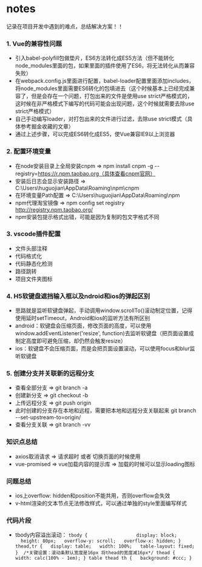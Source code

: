 # notes
记录在项目开发中遇到的难点，总结解决方案！！

### 1. Vue的兼容性问题
* 引入babel-polyfill包做垫片，ES6方法转化成ES5方法（但不能转化node_modules里面的包，如果里面的插件使用了ES6，将无法转化从而兼容失败）
* 在webpack.config.js里面进行配置，babel-loader配置里面添加includes，将node_modules里面需要ES6转化的包填进去（这个时候基本上已经完成兼容了，但是会存在一个问题，打包出来的文件是使用use strict严格模式的，这时候在非严格模式下编写的代码可能会出现问题，这个时候就需要去除use strict严格模式）
* 自己手动编写loader，对打包出来的文件进行过滤，去除use strict模式（具体参考掘金收藏的文章）
* 通过上述步骤，可以完成ES6转化成ES5，使Vue兼容IE9以上浏览器


### 2. 配置环境变量
* 在node安装目录上全局安装cnpm => npm install cnpm -g --registry=https://r.npm.taobao.org（具体查看cnpm官网）
* 安装后日志会显示安装路径 => C:\Users\huguojian\AppData\Roaming\npm\cnpm
* 在环境变量Path配置 => C:\Users\huguojian\AppData\Roaming\npm
* npm代理淘宝镜像 => npm config set registry http://registry.npm.taobao.org/ 
* npm安装包提示格式出错，可能是因为复制的包文字格式不同


### 3. vscode插件配置
* 文件头部注释
* 代码格式化
* 代码静态化检测
* 路径跳转
* 项目文件夹图标


### 4. H5软键盘遮挡输入框以及ndroid和ios的弹起区别
* 思路就是监听软键盘弹起，手动调用window.scrollTo()滚动制定位置，记得使用延时setTimeout，Android和ios的监听方法有所区别
* android：软键盘会压缩页面，修改页面的高度，可以使用window.addEventListener('resize', function)去监听软键盘（把页面设置成制定高度即可避免压缩，却仍然会触发resize）
* ios：软键盘不会压缩页面，而是会把页面设置滚动，可以使用focus和blur监听软键盘


### 5. 创建分支并关联新的远程分支
* 查看全部分支 => git branch -a
* 创建新分支 => git checkout -b <name>
* 上传远程分支 => git push origin <name>
* 此时创建的分支存在本地和远程，需要把本地和远程分支关联起来 git branch --set-upstream-to=origin/<name>
* 查看分支关联 => git branch -vv


### 知识点总结
* axios取消请求 => 请求超时 或者 切换页面的时候使用
* vue-promised => vue加载内容的提示库 => 加载的时候可以显示loading图标


### 问题总结
* ios上overflow: hidden和position不能共用，否则overflow会失效
* v-html渲染的文本节点无法修改样式，可以通过单独的style里面编写样式

### 代码片段
* tbody内容溢出滚动：
`
tbody { 				
  display: block;
  height: 80px;
  overflow-y: scroll;
  overflow-x: hidden;
}
thead,tr {
  display: table;
  width: 100%;
  table-layout: fixed;
}
 /*关键设置：滚动条默认宽度是16px 将thead的宽度减16px*/
thead {
  width: calc(100% - 1em);
}
table thead th {
  background: #ccc;
}
`
